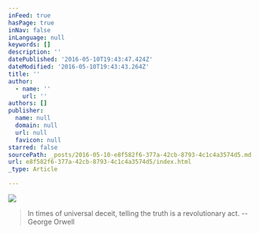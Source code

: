 ```yaml
---
inFeed: true
hasPage: true
inNav: false
inLanguage: null
keywords: []
description: ''
datePublished: '2016-05-10T19:43:47.424Z'
dateModified: '2016-05-10T19:43:43.264Z'
title: ''
author:
  - name: ''
    url: ''
authors: []
publisher:
  name: null
  domain: null
  url: null
  favicon: null
starred: false
sourcePath: _posts/2016-05-10-e8f582f6-377a-42cb-8793-4c1c4a3574d5.md
url: e8f582f6-377a-42cb-8793-4c1c4a3574d5/index.html
_type: Article

---
```

![](https://s3-us-west-2.amazonaws.com/the-grid-img/p/cf9220e5e944b51f5caafa2f5e299b9afb9a4823.jpg)

> In times of universal deceit, telling the truth is a revolutionary act. --George Orwell